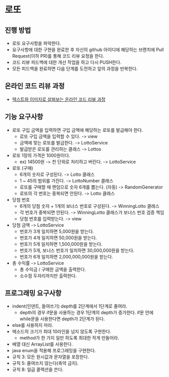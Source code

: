 # 로또
## 진행 방법
* 로또 요구사항을 파악한다.
* 요구사항에 대한 구현을 완료한 후 자신의 github 아이디에 해당하는 브랜치에 Pull Request(이하 PR)를 통해 코드 리뷰 요청을 한다.
* 코드 리뷰 피드백에 대한 개선 작업을 하고 다시 PUSH한다.
* 모든 피드백을 완료하면 다음 단계를 도전하고 앞의 과정을 반복한다.

## 온라인 코드 리뷰 과정
* [텍스트와 이미지로 살펴보는 온라인 코드 리뷰 과정](https://github.com/next-step/nextstep-docs/tree/master/codereview)

## 기능 요구사항
- 로또 구입 금액을 입력하면 구입 금액에 해당하는 로또를 발급해야 한다.
  - 로또 구입 금액을 입력할 수 있다. -> view
  - 금액에 맞는 로또를 발급한다. -> LottoService
  - 발급받은 로또를 관리하는 클래스 -> Lottos
- 로또 1장의 가격은 1000원이다.
  - ex) 14500원 -> 천 단위로 처리하고 버린다. -> LottoService
- 로또 (구매)
  - 6개의 숫자로 구성된다. -> Lotto 클래스
  - 1 ~ 45의 범위를 가진다. -> LottoNumber 클래스
  - 로또를 구매할 때 랜덤으로 숫자 6개를 뽑는다. (자동) -> RandomGenerator
  - 로또의 각 번호는 중복되면 안된다. -> Lotto 클래스
- 당첨 번호
  - 6개의 당첨 숫자 + 1개의 보너스 번호로 구성된다. -> WinningLotto 클래스
  - 각 번호가 중복되면 안된다. -> WinningLotto 클래스가 보너스 번호 검증 책임
  - 당첨 번호를 입력받는다. -> view
- 당첨 금액 -> LottoService
  - 번호가 3개 일치하면 5,000원을 받는다.
  - 번호가 4개 일치하면 50,000원을 받는다.
  - 번호가 5개 일치하면 1,500,000원을 받는다.
  - 번호가 5개, 보너스 번호가 일치하면 30,000,000원을 받는다.
  - 번호가 6개 일치하면 2,000,000,000원을 받는다.
- 총 수익률 -> LottoService
  - 총 수익금 / 구매한 금액을 출력한다.
  - 소수점 두자리까지만 출력한다.

## 프로그래밍 요구사항
- indent(인덴트, 들여쓰기) depth를 2단계에서 1단계로 줄여라.
  - depth의 경우 if문을 사용하는 경우 1단계의 depth가 증가한다. if문 안에 while문을 사용한다면 depth가 2단계가 된다.
- else를 사용하지 마라.
- 메소드의 크기가 최대 10라인을 넘지 않도록 구현한다.
  - method가 한 가지 일만 하도록 최대한 작게 만들어라.
- 배열 대신 ArrayList를 사용한다.
- java enum을 적용해 프로그래밍을 구현한다.
- 규칙 3: 모든 원시값과 문자열을 포장한다.
- 규칙 5: 줄여쓰지 않는다(축약 금지).
- 규칙 8: 일급 콜렉션을 쓴다.